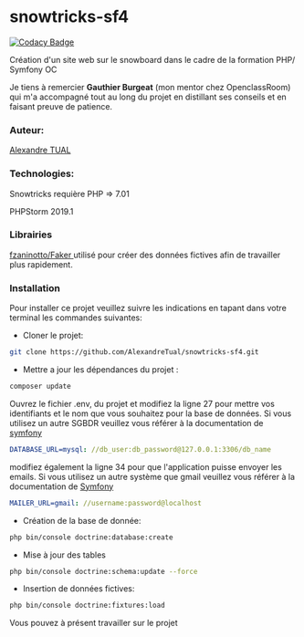 # snowtricks-sf4

[![Codacy Badge](https://api.codacy.com/project/badge/Grade/0519557ec74747b3887395a062943540)](https://app.codacy.com/app/AlexandreTual/snowtricks-sf4?utm_source=github.com&utm_medium=referral&utm_content=AlexandreTual/snowtricks-sf4&utm_campaign=Badge_Grade_Dashboard)

Création d'un site web sur le snowboard dans le cadre de la formation PHP/ Symfony OC

Je tiens à remercier **Gauthier Burgeat** (mon mentor chez OpenclassRoom) qui m'a accompagné tout au long du projet en distillant ses conseils et en faisant preuve de patience.

### Auteur:
[Alexandre TUAL](https://github.com/AlexandreTual)

### Technologies:
Snowtricks requière PHP => 7.01 

PHPStorm 2019.1

### Librairies
[fzaninotto/Faker
](https://github.com/fzaninotto/Faker/blob/master/readme.md#fakerproviderdatetime) utilisé pour créer des données fictives afin de travailler plus rapidement.

### Installation
Pour installer ce projet veuillez suivre les indications en tapant dans votre terminal les commandes suivantes:
-  Cloner le projet:
```sh
git clone https://github.com/AlexandreTual/snowtricks-sf4.git
```

- Mettre a jour les dépendances du projet :
```sh
composer update
```

Ouvrez le fichier .env, du projet et modifiez la ligne 27 pour mettre vos identifiants et le nom que vous souhaitez pour la base de données. Si vous utilisez un autre SGBDR veuillez vous référer à la documentation de [symfony](https://symfony.com/doc/current/doctrine.html)
```yaml
DATABASE_URL=mysql: //db_user:db_password@127.0.0.1:3306/db_name
```
modifiez également la ligne 34 pour que l'application puisse envoyer les emails. Si vous utilisez un autre système que gmail veuillez vous référer à la documentation de [Symfony](https://symfony.com/doc/4.1/email.html)
```yaml
MAILER_URL=gmail: //username:password@localhost
```
- Création de la base de donnée:
```sh
php bin/console doctrine:database:create
```

- Mise à jour des tables
```sh 
php bin/console doctrine:schema:update --force
```

- Insertion de données fictives:
```sh 
php bin/console doctrine:fixtures:load
```

Vous pouvez à présent travailler sur le projet
